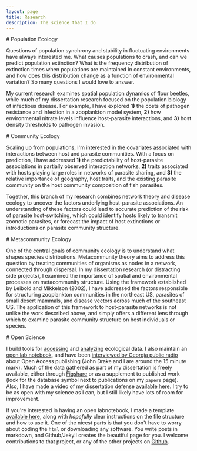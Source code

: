 ```yaml
---
layout: page
title: Research
description: The science that I do
---
```



<div class="pure-u-1 copy" markdown="1">
# Population Ecology

Questions of population synchrony and stability in fluctuating environments have always interested me. What causes populations to crash, and can we predict population extinction? What is the frequency distribution of extinction times when populations are maintained in constant environments, and how does this distribution change as a function of environmental variation? So many questions I would love to answer.

My current research examines spatial population dynamics of flour beetles, while much of my dissertation research focused on the population biology of infectious disease. For example, I have explored **1)** the costs of pathogen resistance and infection in a zooplankton model system, **2)** how environmental nitrate levels influence host-parasite interactions, and **3)** host density thresholds to pathogen invasion.

</div>


<div class="pure-u-1 copy" markdown="1">
# Community Ecology

Scaling up from populations, I'm interested in the covariates associated with interactions between host and parasite communities. With a focus on prediction, I have addressed **1)** the predictability of host-parasite associations in partially observed interaction networks,  **2)** traits associated with hosts playing large roles in networks of parasite sharing, and **3)** the relative importance of geography, host traits, and the existing parasite community on the host community composition of fish parasites.

Together, this branch of my research combines network theory and disease ecology to uncover the factors underlying host-parasite associations. An understanding of these factors could lead to accurate prediction of the risk of parasite host-switching, which could identify hosts likely to transmit zoonotic parasites, or forecast the impact of host extinctions or introductions on parasite community structure.

</div>


<div class="pure-u-1 copy" markdown="1">
# Metacommunity Ecology

One of the central goals of community ecology is to understand what shapes species distributions. Metacommunity theory aims to address this question by treating communities of organisms as nodes in a network, connected through dispersal. In my dissertation research (or distracting side projects), I examined the importance of spatial and environmental processes on metacommunity structure. Using the framework established by Leibold and Mikkelson (2002), I have addressed the factors responsible for structuring zooplankton communities in the northeast US, parasites of small desert mammals, and disease vectors across much of the southeast US. The application of this framework to host-parasite networks is not unlike the work described above, and simply offers a different lens through which to examine parasite community structure on host individuals or species.

</div>



<div class="pure-u-1 copy" markdown="1">
# Open Science

I build tools for [accessing](https://github.com/ropensci/parasiteR) and [analyzing](https://github.com/taddallas/metacom) ecological data. I also maintain an [open lab notebook](http://taddallas.github.io/LabNotebook/), and have been [interviewed by Georgia public radio](https://beta.prx.org/stories/138032) about Open Access publishing (John Drake and I are around the 15 minute mark). Much of the data gathered as part of my dissertation is freely available, either through [Figshare](https://figshare.com/authors/Tad_Dallas/2585290) or as a supplement to published work (look for the database symbol next to publications on my `papers` page). Also, I have made a video of my dissertation defense [available here](https://figshare.com/articles/Dissertation_defense/3175594).  I try to be as open with my science as I can, but I still likely have lots of room for improvement.


If you're interested in having an open labnotebook, I made a template [available  here](https://github.com/taddallas/LabNotebook/tree/sampleNotebook), along with _hopefully_ clear instructions on the file structure and how to use it. One of the nicest parts is that you don't have to worry about coding the `html` or downloading any software. You write posts in markdown, and Github/Jekyll creates the beautiful page for you. I welcome contributions to that project, or any of the other projects on [Github](https://github.com/taddallas).

</div>
